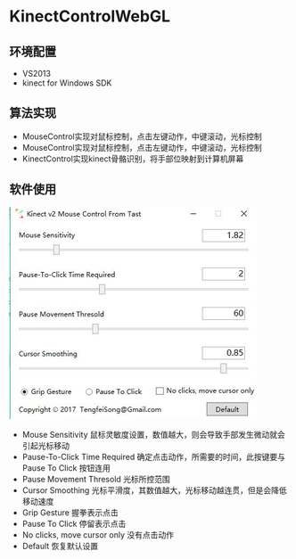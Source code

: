  KinectControlWebGL
======================
环境配置
----------------------
* VS2013
* kinect for Windows SDK

算法实现
-----------------------
* MouseControl实现对鼠标控制，点击左键动作，中键滚动，光标控制
* MouseControl实现对鼠标控制，点击左键动作，中键滚动，光标控制
* KinectControl实现kinect骨骼识别，将手部位映射到计算机屏幕

软件使用
-------------------------
![](https://github.com/Tast0/KinectControlWebGL/blob/master/KinectControlWebGL/TIM%E6%88%AA%E5%9B%BE20171016220250.jpg)  
* Mouse Sensitivity 鼠标灵敏度设置，数值越大，则会导致手部发生微动就会引起光标移动
* Pause-To-Click Time Required 确定点击动作，所需要的时间，此按键要与Pause To Click 按钮连用
* Pause Movement Thresold 光标所控范围
* Cursor Smoothing 光标平滑度，其数值越大，光标移动越连贯，但是会降低移动速度
* Grip Gesture 握拳表示点击
* Pause To Click 停留表示点击
* No clicks, move cursor only 没有点击动作
* Default 恢复默认设置
